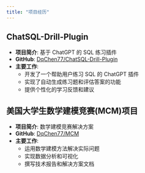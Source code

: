 ```yaml
---
title: "项目经历"
---
```


## ChatSQL-Drill-Plugin
- **项目简介**: 基于 ChatGPT 的 SQL 练习插件
- **GitHub**: [DqChen77/ChatSQL-Drill-Plugin](https://github.com/DqChen77/ChatSQL-Drill-Plugin)
- **主要工作**:
  - 开发了一个帮助用户练习 SQL 的 ChatGPT 插件
  - 实现了自动生成练习题和评估答案的功能
  - 提供个性化的学习反馈和建议

## 美国大学生数学建模竞赛(MCM)项目
- **项目简介**: 数学建模竞赛解决方案
- **GitHub**: [DqChen77/MCM](https://github.com/DqChen77/MCM)
- **主要工作**:
  - 运用数学建模方法解决实际问题
  - 实现数据分析和可视化
  - 撰写技术报告和解决方案文档
